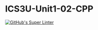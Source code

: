 # ICS3U-Unit1-02-CPP

[![GitHub's Super Linter](https://github.com/devin-jhu/ICS3U-Unit1-02-CPP/workflows/GitHub's%20Super%20Linter/badge.svg)](https://github.com/devin-jhu/ICS3U-Unit1-02-CPP/actions)
